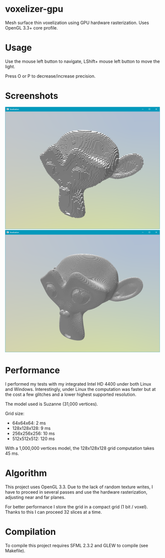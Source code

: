 # voxelizer-gpu
Mesh surface thin voxelization using GPU hardware rasterization.
Uses OpenGL 3.3+ core profile.


# Usage
Use the mouse left button to navigate, LShift+ mouse left button to move the light.

Press O or P to decrease/increase precision.


# Screenshots
![alt text](screenshots/128.png "Low resolution")
![alt text](screenshots/512.png "Very high resolution")


# Performance
I performed my tests with my integrated Intel HD 4400 under both Linux and Windows. Interestingly, under Linux the computation was faster but at the cost a few glitches and a lower highest supported resolution.

The model used is Suzanne (31,000 vertices).

Grid size:
* 64x64x64: 2 ms
* 128x128x128: 9 ms
* 256x256x256: 10 ms
* 512x512x512: 120 ms

With a 1,000,000 vertices model, the 128x128x128 grid computation takes 45 ms.

# Algorithm
This project uses OpenGL 3.3. Due to the lack of random texture writes, I have to proceed in several passes and use the hardware rasterization, adjusting near and far planes.

For better performance I store the grid in a compact grid (1 bit / voxel). Thanks to this I can proceed 32 slices at a time.



# Compilation
To compile this project requires SFML 2.3.2 and GLEW to compile (see Makefile).

